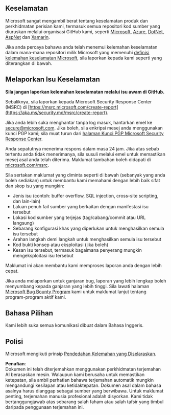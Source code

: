 ## Keselamatan

Microsoft sangat mengambil berat tentang keselamatan produk dan perkhidmatan perisian kami, termasuk semua repositori kod sumber yang diuruskan melalui organisasi GitHub kami, seperti [Microsoft](https://github.com/Microsoft), [Azure](https://github.com/Azure), [DotNet](https://github.com/dotnet), [AspNet](https://github.com/aspnet) dan [Xamarin](https://github.com/xamarin).

Jika anda percaya bahawa anda telah menemui kelemahan keselamatan dalam mana-mana repositori milik Microsoft yang memenuhi [definisi kelemahan keselamatan Microsoft](https://aka.ms/security.md/definition), sila laporkan kepada kami seperti yang diterangkan di bawah.

## Melaporkan Isu Keselamatan

**Sila jangan laporkan kelemahan keselamatan melalui isu awam di GitHub.**

Sebaliknya, sila laporkan kepada Microsoft Security Response Center (MSRC) di [https://msrc.microsoft.com/create-report](https://aka.ms/security.md/msrc/create-report).

Jika anda lebih suka menghantar tanpa log masuk, hantarkan emel ke [secure@microsoft.com](mailto:secure@microsoft.com). Jika boleh, sila enkripsi mesej anda menggunakan kunci PGP kami; sila muat turun dari [halaman Kunci PGP Microsoft Security Response Center](https://aka.ms/security.md/msrc/pgp).

Anda sepatutnya menerima respons dalam masa 24 jam. Jika atas sebab tertentu anda tidak menerimanya, sila susuli melalui emel untuk memastikan mesej asal anda telah diterima. Maklumat tambahan boleh didapati di [microsoft.com/msrc](https://www.microsoft.com/msrc). 

Sila sertakan maklumat yang diminta seperti di bawah (sebanyak yang anda boleh sediakan) untuk membantu kami memahami dengan lebih baik sifat dan skop isu yang mungkin:

  * Jenis isu (contoh: buffer overflow, SQL injection, cross-site scripting, dan lain-lain)
  * Laluan penuh fail sumber yang berkaitan dengan manifestasi isu tersebut
  * Lokasi kod sumber yang terjejas (tag/cabang/commit atau URL langsung)
  * Sebarang konfigurasi khas yang diperlukan untuk menghasilkan semula isu tersebut
  * Arahan langkah demi langkah untuk menghasilkan semula isu tersebut
  * Kod bukti konsep atau eksploitasi (jika boleh)
  * Kesan isu tersebut, termasuk bagaimana penyerang mungkin mengeksploitasi isu tersebut

Maklumat ini akan membantu kami memproses laporan anda dengan lebih cepat.

Jika anda melaporkan untuk ganjaran bug, laporan yang lebih lengkap boleh menyumbang kepada ganjaran yang lebih tinggi. Sila lawati halaman [Microsoft Bug Bounty Program](https://aka.ms/security.md/msrc/bounty) kami untuk maklumat lanjut tentang program-program aktif kami.

## Bahasa Pilihan

Kami lebih suka semua komunikasi dibuat dalam Bahasa Inggeris.

## Polisi

Microsoft mengikuti prinsip [Pendedahan Kelemahan yang Diselaraskan](https://aka.ms/security.md/cvd).

**Penafian**:  
Dokumen ini telah diterjemahkan menggunakan perkhidmatan terjemahan AI berasaskan mesin. Walaupun kami berusaha untuk memastikan ketepatan, sila ambil perhatian bahawa terjemahan automatik mungkin mengandungi kesilapan atau ketidaktepatan. Dokumen asal dalam bahasa asalnya harus dianggap sebagai sumber yang berwibawa. Untuk maklumat penting, terjemahan manusia profesional adalah disyorkan. Kami tidak bertanggungjawab atas sebarang salah faham atau salah tafsir yang timbul daripada penggunaan terjemahan ini.